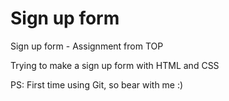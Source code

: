 # Sign up form
 Sign up form - Assignment from TOP

Trying to make a sign up form with HTML and CSS

PS: First time using Git, so bear with me :)